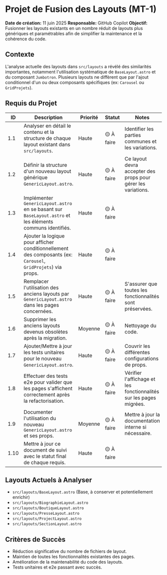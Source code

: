 # Projet de Fusion des Layouts (MT-1)

**Date de création:** 11 juin 2025
**Responsable:** GitHub Copilot
**Objectif:** Fusionner les layouts existants en un nombre réduit de layouts plus génériques et paramétrables afin de simplifier la maintenance et la cohérence du code.

## Contexte

L'analyse actuelle des layouts dans `src/layouts` a révélé des similarités importantes, notamment l'utilisation systématique de `BaseLayout.astro` et du composant `Jumbotron`. Plusieurs layouts ne diffèrent que par l'ajout conditionnel d'un ou deux composants spécifiques (ex: `Carousel` ou `GridProjets`).

## Requis du Projet

| ID    | Description                                                                                                | Priorité | Statut      | Notes                                                                 |
|-------|------------------------------------------------------------------------------------------------------------|----------|-------------|-----------------------------------------------------------------------|
| 1.1   | Analyser en détail le contenu et la structure de chaque layout existant dans `src/layouts`.                 | Haute    | 🟡 À faire  | Identifier les parties communes et les variations.                    |
| 1.2   | Définir la structure d'un nouveau layout générique `GenericLayout.astro`.                                  | Haute    | 🟡 À faire  | Ce layout devra accepter des props pour gérer les variations.         |
| 1.3   | Implémenter `GenericLayout.astro` en se basant sur `BaseLayout.astro` et les éléments communs identifiés.    | Haute    | 🟡 À faire  |                                                                       |
| 1.4   | Ajouter la logique pour afficher conditionnellement des composants (ex: `Carousel`, `GridProjets`) via props. | Haute    | 🟡 À faire  |                                                                       |
| 1.5   | Remplacer l'utilisation des anciens layouts par `GenericLayout.astro` dans les pages concernées.             | Haute    | 🟡 À faire  | S'assurer que toutes les fonctionnalités sont préservées.             |
| 1.6   | Supprimer les anciens layouts devenus obsolètes après la migration.                                          | Moyenne  | 🟡 À faire  | Nettoyage du code.                                                    |
| 1.7   | Ajouter/Mettre à jour les tests unitaires pour le nouveau `GenericLayout.astro`.                             | Haute    | 🟡 À faire  | Couvrir les différentes configurations de props.                      |
| 1.8   | Effectuer des tests e2e pour valider que les pages s'affichent correctement après la refactorisation.        | Haute    | 🟡 À faire  | Vérifier l'affichage et les fonctionnalités sur les pages migrées.    |
| 1.9   | Documenter l'utilisation du nouveau `GenericLayout.astro` et ses props.                                    | Moyenne  | 🟡 À faire  | Mettre à jour la documentation interne si nécessaire.                 |
| 1.10  | Mettre à jour ce document de suivi avec le statut final de chaque requis.                                  | Haute    | 🟡 À faire  |                                                                       |

## Layouts Actuels à Analyser

- `src/layouts/BaseLayout.astro` (Base, à conserver et potentiellement enrichir)
- `src/layouts/BiographieLayout.astro`
- `src/layouts/BoutiqueLayout.astro`
- `src/layouts/PresseLayout.astro`
- `src/layouts/ProjectLayout.astro`
- `src/layouts/SectionLayout.astro`

## Critères de Succès

- Réduction significative du nombre de fichiers de layout.
- Maintien de toutes les fonctionnalités existantes des pages.
- Amélioration de la maintenabilité du code des layouts.
- Tests unitaires et e2e passant avec succès.
